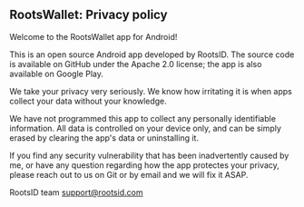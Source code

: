 ## RootsWallet: Privacy policy

Welcome to the RootsWallet app for Android!

This is an open source Android app developed by RootsID.
The source code is available on GitHub under the Apache 2.0 license; the app is also available on Google Play.

We take your privacy very seriously.
We know how irritating it is when apps collect your data without your knowledge.

We have not programmed this app to collect any personally identifiable information.
All data is controlled on your device only, and can be simply erased by clearing the app's data or uninstalling it.

If you find any security vulnerability that has been inadvertently caused by me, or have any question regarding how the app protectes your privacy, please reach out to us on Git or by email and we will fix it ASAP.

RootsID team
support@rootsid.com
